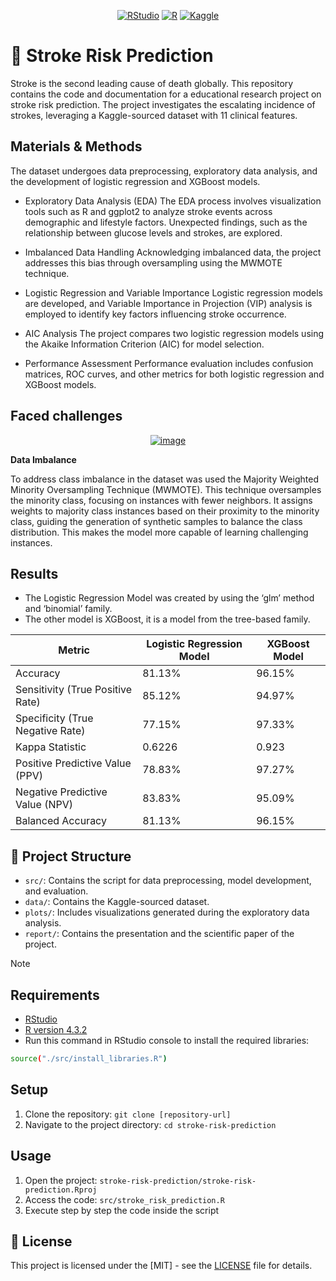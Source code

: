 <div align="center">
  
  <a href="">![RStudio](https://img.shields.io/badge/RStudio-4285F4?style=for-the-badge&logo=rstudio&logoColor=white)</a>
  <a href="">![R](https://img.shields.io/badge/r-%23276DC3.svg?style=for-the-badge&logo=r&logoColor=white)</a>
  <a href="">![Kaggle](https://img.shields.io/badge/Kaggle-035a7d?style=for-the-badge&logo=kaggle&logoColor=white)</a>
  
</div>

# :brain: Stroke Risk Prediction

Stroke is the second leading cause of death globally. This repository contains the code and documentation for a educational research project on stroke risk prediction. The project investigates the escalating incidence of strokes, leveraging a Kaggle-sourced dataset with 11 clinical features.

## Materials & Methods
The dataset undergoes data preprocessing, exploratory data analysis, and the development of logistic regression and XGBoost models.

- Exploratory Data Analysis (EDA)
  The EDA process involves visualization tools such as R and ggplot2 to analyze stroke events across demographic and lifestyle factors. Unexpected findings, such as the relationship between glucose levels and strokes, are explored.

- Imbalanced Data Handling
  Acknowledging imbalanced data, the project addresses this bias through oversampling using the MWMOTE technique.

- Logistic Regression and Variable Importance
  Logistic regression models are developed, and Variable Importance in Projection (VIP) analysis is employed to identify key factors influencing stroke occurrence.

- AIC Analysis
  The project compares two logistic regression models using the Akaike Information Criterion (AIC) for model selection.

- Performance Assessment
  Performance evaluation includes confusion matrices, ROC curves, and other metrics for both logistic regression and XGBoost models.

## Faced challenges
<div align="center">
  
  <a href="">![image](https://github.com/Kaito999/stroke-risk-prediction/assets/90338276/1b273b77-bcde-435f-9311-23574ed84288)</a>
  
</div>


**Data Imbalance**

To address class imbalance in the dataset was used the Majority Weighted Minority Oversampling Technique (MWMOTE). This technique oversamples the minority class, 
focusing on instances with fewer neighbors. It assigns weights to majority class instances based on their proximity to the minority class, guiding the generation 
of synthetic samples to balance the class distribution. This makes the model more capable of learning challenging instances.

## Results

- The Logistic Regression Model was created by using the ‘glm’ method and ‘binomial’ family.
- The other model is XGBoost, it is a model from the tree-based family.

<div align="center">
  
| Metric                              | Logistic Regression Model | XGBoost Model |
|-------------------------------------|---------------------------|---------------|
| Accuracy                            | 81.13%                    | 96.15%        |
| Sensitivity (True Positive Rate)    | 85.12%                    | 94.97%        |
| Specificity (True Negative Rate)    | 77.15%                    | 97.33%        |
| Kappa Statistic                     | 0.6226                    | 0.923         |
| Positive Predictive Value (PPV)     | 78.83%                    | 97.27%        |
| Negative Predictive Value (NPV)     | 83.83%                    | 95.09%        |
| Balanced Accuracy                   | 81.13%                    | 96.15%        |
  
</div>


## :open_file_folder: Project Structure
- `src/`: Contains the script for data preprocessing, model development, and evaluation.
- `data/`: Contains the Kaggle-sourced dataset.
- `plots/`: Includes visualizations generated during the exploratory data analysis.
- `report/`: Contains the presentation and the scientific paper of the project.


> [!NOTE]
> ## Requirements
- [RStudio](https://posit.co/download/rstudio-desktop/)
- [R version 4.3.2](https://cran.r-project.org/bin/windows/base/)
- Run this command in RStudio console to install the required libraries:
```bash
source("./src/install_libraries.R")
```

## Setup
1. Clone the repository: `git clone [repository-url]`
2. Navigate to the project directory: `cd stroke-risk-prediction`

## Usage
1. Open the project: `stroke-risk-prediction/stroke-risk-prediction.Rproj`
2. Access the code: `src/stroke_risk_prediction.R`
3. Execute step by step the code inside the script

## :memo: License
This project is licensed under the [MIT] - see the [LICENSE](LICENSE) file for details.
